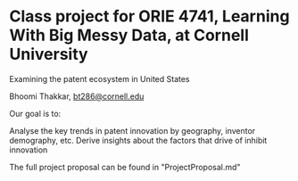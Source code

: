 # Class project for ORIE 4741, Learning With Big Messy Data, at Cornell University

Examining the patent ecosystem in United States

Bhoomi Thakkar, bt286@cornell.edu

Our goal is to:

Analyse the key trends in patent innovation by geography, inventor demography, etc.
Derive insights about the factors that drive of inhibit innovation

The full project proposal can be found in "ProjectProposal.md"
